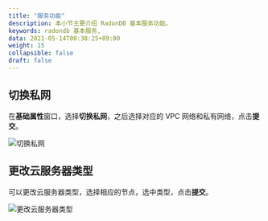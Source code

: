 ```yaml
---
title: "服务功能"
description: 本小节主要介绍 RadonDB 基本服务功能。 
keywords: radondb 基本服务,
data: 2021-05-14T00:38:25+09:00
weight: 15
collapsible: false
draft: false
---
```


## 切换私网

在**基础属性**窗口，选择**切换私网**，之后选择对应的 VPC 网络和私有网络，点击**提交**。

![切换私网](../../_images/change_vxnet.png)

## 更改云服务器类型

可以更改云服务器类型，选择相应的节点，选中类型，点击**提交**。

![更改云服务器类型](../../_images/change_host_type.png)
